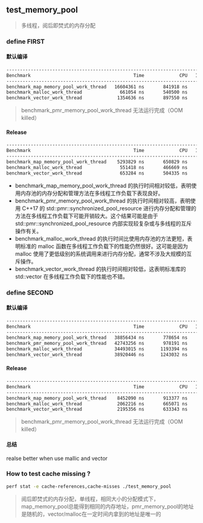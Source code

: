 ## test_memory_pool

> 多线程，阅后即焚式的内存分配

### define FIRST

#### 默认编译

``` bash
--------------------------------------------------------------------------------
Benchmark                                      Time             CPU   Iterations
--------------------------------------------------------------------------------
benchmark_map_memory_pool_work_thread   16604361 ns       841918 ns          957
benchmark_malloc_work_thread              661054 ns       540500 ns         1070
benchmark_vector_work_thread             1354636 ns       897550 ns          779
```

> benchmark_pmr_memory_pool_work_thread 无法运行完成（OOM killed）

#### Release
``` bash
--------------------------------------------------------------------------------
Benchmark                                      Time             CPU   Iterations
--------------------------------------------------------------------------------
benchmark_map_memory_pool_work_thread    5293829 ns       650829 ns         1001
benchmark_malloc_work_thread              551418 ns       466669 ns         1292
benchmark_vector_work_thread              653284 ns       504335 ns         1399
```


- benchmark_map_memory_pool_work_thread 的执行时间相对较低，表明使用内存池的内存分配和管理方法在多线程工作负载下表现良好。
- benchmark_pmr_memory_pool_work_thread 的执行时间相对较高，表明使用 C++17 的 std::pmr::synchronized_pool_resource 进行内存分配和管理的方法在多线程工作负载下可能开销较大。这个结果可能是由于 std::pmr::synchronized_pool_resource 内部实现较复杂或与多线程的互斥操作有关。
- benchmark_malloc_work_thread 的执行时间比使用内存池的方法更短，表明标准的 malloc 函数在多线程工作负载下的性能仍然很好。这可能是因为 malloc 使用了更低级别的系统调用来进行内存分配，通常不涉及大规模的互斥操作。
- benchmark_vector_work_thread 的执行时间相对较低，这表明标准库的 std::vector 在多线程工作负载下的性能也不错。

### define SECOND

#### 默认编译
```bash
--------------------------------------------------------------------------------
Benchmark                                      Time             CPU   Iterations
--------------------------------------------------------------------------------
benchmark_map_memory_pool_work_thread   38856434 ns       778654 ns          100
benchmark_pmr_memory_pool_work_thread   42743256 ns       978191 ns          100
benchmark_malloc_work_thread            34493015 ns      1193394 ns          100
benchmark_vector_work_thread            38920446 ns      1243032 ns          100
```

#### Release
```bash
--------------------------------------------------------------------------------
Benchmark                                      Time             CPU   Iterations
--------------------------------------------------------------------------------
benchmark_map_memory_pool_work_thread    8452090 ns       913377 ns          896
benchmark_malloc_work_thread             2062216 ns       665071 ns          958
benchmark_vector_work_thread             2195356 ns       633343 ns         1115
```
> benchmark_pmr_memory_pool_work_thread 无法运行完成（OOM killed）

#### 总结
realse better when use mallic and vector

### How to test cache missing ? 
```bash
perf stat -e cache-references,cache-misses ./test_memory_pool
```

> 阅后即焚式的内存分配，单线程，相同大小的分配模式下，map_memory_pool总能得到相同的内存地址，pmr_memory_pool的地址是随机的，vector/malloc在一定时间内拿到的地址是唯一的